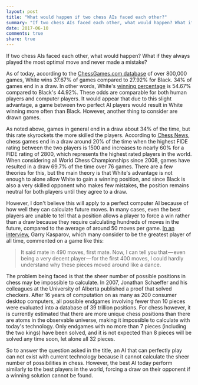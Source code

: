 ```yaml
---
layout: post
title: "What would happen if two chess AIs faced each other?"
summary: "If two chess AIs faced each other, what would happen? What if they always played the most optimal move and never made a mistake?"
date: 2017-06-10
comments: true
share: true
---
```


If two chess AIs faced each other, what would happen? What if they always played the most optimal move and never made a mistake?

As of today, according to the [ChessGames.com database](http://www.chessgames.com/chessstats.html) of over 800,000 games, White wins 37.67% of games compared to 27.92% for Black. 34% of games end in a draw. In other words, White's [winning percentage](https://en.wikipedia.org/wiki/Glossary_of_chess#Winning_percentage) is 54.67% compared to Black's 44.92%. These odds are comparable for both human players and computer players. It would appear that due to this slight advantage, a game between two perfect AI players would result in White winning more often than Black. However, another thing to consider are drawn games.

As noted above, games in general end in a draw about 34% of the time, but this rate skyrockets the more skilled the players. According to [Chess News](http://en.chessbase.com/post/sonas-what-exactly-is-the-problem-), chess games end in a draw around 20% of the time when the highest FIDE rating between the two players is 1500 and increases to nearly 60% for a FIDE rating of 2800, which represents the highest rated players in the world. When considering all World Chess Championships since 2008, games have resulted in a draw 69.7% of the time over 76 games. There are a few theories for this, but the main theory is that White's advantage is not enough to alone allow White to gain a winning position, and since Black is also a very skilled opponent who makes few mistakes, the position remains neutral for both players until they agree to a draw.

However, I don't believe this will apply to a perfect computer AI because of how well they can calculate future moves. In many cases, even the best players are unable to tell that a position allows a player to force a win rather than a draw because they require calculating hundreds of moves in the future, compared to the average of around 50 moves per game. [In an interview](https://medium.com/conversations-with-tyler/garry-kasparov-tyler-cowen-chess-iq-ai-putin-3bf28baf4dba), Garry Kasparov, which many consider to be the greatest player of all time, commented on a game like this:

> It said mate in 490 moves, first mate. Now, I can tell you that — even being a very decent player — for the first 400 moves, I could hardly understand why these pieces moved around like a dance.

The problem being faced is that the sheer number of possible positions in chess may be impossible to calculate. In 2007, Jonathan Schaeffer and his colleagues at the University of Alberta published a proof that solved checkers. After 16 years of computation on as many as 200 consumer desktop computers, all possible endgames involving fewer than 10 pieces were evaluated into a database of 39 trillion positions. For chess however, it is currently estimated that there are more unique chess positions than there are atoms in the observable universe, making it impossible to calculate with today's technology. Only endgames with no more than 7 pieces (including the two kings) have been solved, and it is not expected than 8 pieces will be solved any time soon, let alone all 32 pieces.

So to answer the question asked in the title, an AI that can perfectly play can not exist with current technology because it cannot calculate the sheer number of possibilities in chess. However, the best AI today perform similarly to the best players in the world, forcing a draw on their opponent if a winning solution cannot be found.

